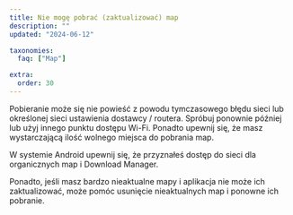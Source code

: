 ```yaml
---
title: Nie mogę pobrać (zaktualizować) map
description: ""
updated: "2024-06-12"

taxonomies:
  faq: ["Map"]

extra:
  order: 30
---
```


Pobieranie może się nie powieść z powodu tymczasowego błędu sieci lub określonej sieci ustawienia dostawcy / routera. Spróbuj ponownie później lub użyj innego punktu dostępu Wi-Fi. Ponadto upewnij się, że masz wystarczającą ilość wolnego miejsca do pobrania map.

W systemie Android upewnij się, że przyznałeś dostęp do sieci dla organicznych map i Download Manager.

Ponadto, jeśli masz bardzo nieaktualne mapy i aplikacja nie może ich zaktualizować, może pomóc usunięcie nieaktualnych map i ponowne ich pobranie.
